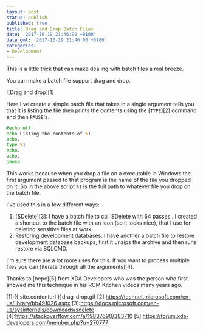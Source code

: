 ```yaml
---
layout: post
status: publish
published: true
title: Drag and Drop Batch Files
date: '2017-10-19 21:46:00 +0100'
date_gmt: '2017-10-19 21:46:00 +0100'
categories:
- Development
---
```


This is a little trick that can make dealing with batch files a real breeze.

You can make a batch file support drag and drop.

![Drag and drop][1]

Here I've create a simple batch file that takes in a single argument tells you that it is listing the file
then prints the contents using the [`TYPE`][2] command and then `PAUSE`'s.

```cmd
@echo off
echo Listing the contents of %1
echo.
type %1
echo.
echo.
pause
```

This works because when you drop a file on a executable in Windows the first argument passed to that program is
the name of the file you dropped on it. So in the above script `%1` is the full path to whatever file you drop on
the batch file.

I've used this in a few different ways:

1. [SDelete][3]: I have a batch file to call SDelete with 64 passes . I created a shortcut to the batch file with an icon (so it looks nice), that I use for deleting sensitive files at work.
1. Restoring development databases: I have another a batch file to restore development database backups, first it unzips the archive and then runs restore via SQLCMD.

I'm sure there are a lot more uses for this. If you want to process multiple files you can [iterate through all the arguments][4].

Thanks to [bepe][5] from XDA Developers who was the person who first showed me this technique in his ROM Kitchen videos many years ago.

[1]:{{ site.contenturl }}drag-drop.gif
[2]:https://technet.microsoft.com/en-us/library/bb491026.aspx
[3]:https://docs.microsoft.com/en-us/sysinternals/downloads/sdelete
[4]:https://stackoverflow.com/a/19837690/383710
[5]:https://forum.xda-developers.com/member.php?u=270777